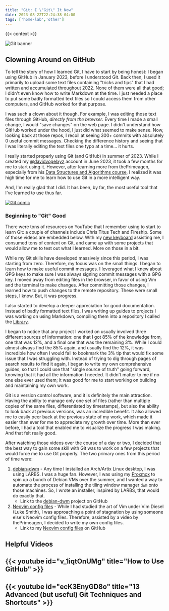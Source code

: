 ```yaml
---
title: "Git: I \"Git\" It Now"
date: 2023-08-22T22:24:38-04:00
tags: ['home-lab','other']
---
```


{{< context >}}

![Git banner](/images/git-banner.png)

## Clowning Around on GitHub

To tell the story of how I learned Git, I have to start by being honest: I began using GitHub in January 2023, before I understood Git. Back then, I used it primarily to upload some text files containing "tricks and tips" that I had written and accumulated throughout 2022. None of them were all that good; I didn't even know how to write Markdown at the time. I just needed a place to put some badly formatted text files so I could access them from other computers, and GitHub worked for that purpose.

I was such a clown about it though. For example, I was editing those text files through GitHub, *directly from the browser*. Every time I made a small change, I would "save changes" on the web page. I didn't understand how GitHub worked under the hood, I just did what seemed to make sense. Now, looking back at those repos, I recoil at seeing 300+ commits with absolutely 0 useful commit messages. Checking the difference history and seeing that I was literally editing the text files one typo at a time... it hurts.

I really started properly using Git (and GitHub) in summer of 2023. While I created my [@davidvogelxyz](https://github.com/davidvogelxyz) account in June 2023, it took a few months for me to start using it. However, after learning more from thePrimeagen, especially from his [Data Structures and Algorithms course](/home-lab/other/theprimeagen-dsa-course), I realized it was high time for me to learn how to use Git in a more intelligent way.

And, I'm really glad that I did. It has been, by far, the most useful tool that I've learned to use thus far.

[![Git comic](/images/git-comic.png "Git comic")](/images/git-comic.png)

### Beginning to "Git" Good

There were tons of resources on YouTube that I remember using to start to learn Git: a couple of channels include Chris Titus Tech and Fireship. Some of those videos are embedded below. With my [new keyboard](/home-lab/other/kinesis) assisting me, I consumed tons of content on Git, and came up with some projects that would allow me to test out what I learned. More on those in a bit.

While my Git skills have developed massively since this period, I was starting from zero. Therefore, my focus was on the small things. I began to learn how to make useful commit messages. I leveraged what I knew about GPG keys to make sure I was always signing commit messages with a GPG key. I moved away from editing files in the browser, in favor of using Vim and the terminal to make changes. After committing those changes, I learned how to push changes to the remote repository. These were small steps, I know. But, it was progress.

I also started to develop a deeper appreciation for good documentation. Instead of badly formatted text files, I was writing up guides to projects I was working on using Markdown, compiling them into a repository I called the [Library](https://github.com/davidvogelxyz/library).

I began to notice that any project I worked on usually involved three different sources of information: one that I got 85% of the knowledge from, one that was 12%, and a final one that was the remaining 3%. While I could almost always find the 85% again, and usually find the 12%, it was incredible how often I would fail to bookmark the 3% tip that would fix some issue that I was struggling with. Instead of trying to dig through pages of search results to find it again, I began to write my own comprehensive guides, so that I could use that "single source of truth" going forward, knowing that it had all the information I needed. It didn't matter to me if no one else ever used them; it was good for me to start working on building and maintaining my own work.

Git is a version control software, and it is definitely the main attraction. Having the ability to manage only one set of files (rather than multiple copies of the same files, differentiated by timestamps), but also the ability to look back at previous versions, was an incredible benefit. It also allowed me to easily peer back at the previous state of my work, which made it easier than ever for me to appreciate my growth over time. More than ever before, I had a tool that enabled me to visualize the progress I was making. And that felt really good.

After watching those videos over the course of a day or two, I decided that the best way to gain some skill with Git was to work on a few projects that would force me to use Git properly. The two primary ones from this period of time were:

1. [debian-dwm](/home-lab/other/debian-dwm) - Any time I installed an Arch/Artix Linux desktop, I was using LARBS. I was a huge fan. However, I was using my [Proxmox](/home-lab/virtualization/proxmox) to spin up a bunch of Debian VMs over the summer, and I wanted a way to automate the process of installing the tiling window manager `dwm` onto those machines. So, I wrote an installer, inspired by LARBS, that would do exactly that.
    - Link to the [debian-dwm](https://github.com/davidvogelxyz/debian-dwm) project on GitHub
1. [Neovim config files](/home-lab/other/neovim) - While I had studied the art of Vim under Vim Diesel (Luke Smith), I was approaching a point of stagnation by using someone else's Neovim config files. Therefore, assisted by a video by thePrimeagen, I decided to write my own config files.
    - Link to my [Neovim config files](https://github.com/davidvogelxyz/nvim) on GitHub

## Helpful Videos

## {{< youtube id="v_1iqtOnUMg" title="How to Use GitHub" >}}

## {{< youtube id="ecK3EnyGD8o" title="13 Advanced (but useful) Git Techniques and Shortcuts" >}}
